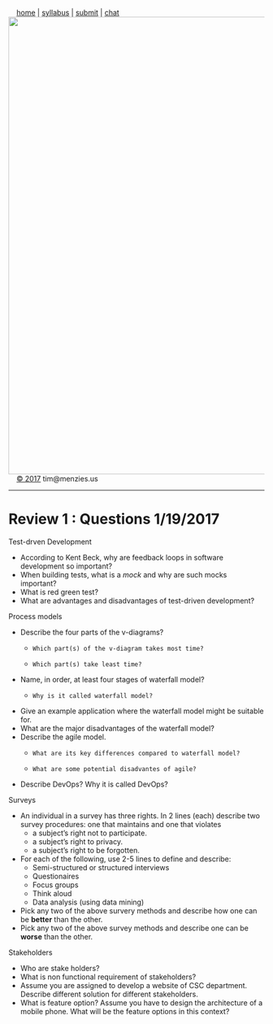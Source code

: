 &nbsp;&nbsp;&nbsp;&nbsp;[home](http://tiny.cc/se17) | 
[syllabus](https://github.com/txt/se17/blob/master/doc/syllabus.md) | 
[submit](http://tiny.cc/se17give) |
[chat](https://se17.slack.com/)  
[<img width=900 src="https://raw.githubusercontent.com/txt/se17/master/img/se17.png">](http://tiny.cc/se17)   <br>
&nbsp;&nbsp;&nbsp;&nbsp;[&copy; 2017](https://github.com/txt/se17/blob/master/LICENSE.md) tim&commat;menzies.us<br>

_______

# Review 1 : Questions 1/19/2017

Test-drven Development

-    According to Kent Beck, why are feedback loops in software development  so important?
-    When building tests, what is a _mock_ and why are such mocks important?
-    What is red green test?
-    What are advantages and disadvantages of test-driven development?

Process models

-    Describe the four parts of the v-diagrams?
     -     Which part(s) of the v-diagram takes most time?
     -     Which part(s) take least time?
-    Name, in order, at least four stages of waterfall model? 
     -     Why is it called waterfall model?
-    Give an example application where the waterfall model might be suitable for. 
-    What are the  major disadvantages of the waterfall model?
-    Describe the agile model. 
     -     What are its key differences compared to waterfall model?
     -     What are some potential disadvantes of agile?
-    Describe  DevOps? Why it is called DevOps?


Surveys

-    An individual in a survey has three rights.  In 2 lines (each) describe two survey procedures: one that maintains and one that violates
     -   a subject’s right not to participate.
     -   a subject’s right to privacy.
     -   a subject’s right to be forgotten.
-    For each of the following, use 2-5 lines to define and describe:
     -  Semi-structured or structured interviews
     -  Questionaires
     -  Focus groups
     -  Think aloud
     -  Data analysis (using data mining)
-    Pick any two of the above survery methods  and describe how one can be **better** than the other.
-    Pick any two of the above survey methods and describe one can be **worse** than the other.


Stakeholders

-   Who are stake holders?
-   What is non functional requirement of stakeholders?
-   Assume you are assigned to develop a website of CSC department. Describe different solution for different stakeholders.
-   What is feature option? Assume you have to design the architecture of a mobile phone. What will be the feature options in this context?

